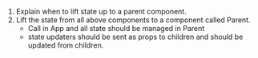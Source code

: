 1. Explain when to lift state up to a parent component.
2. Lift the state from all above components to a component called Parent.
   - Call <Parent /> in App and all state should be managed in Parent
   - state updaters should be sent as props to children and should be updated from children.
